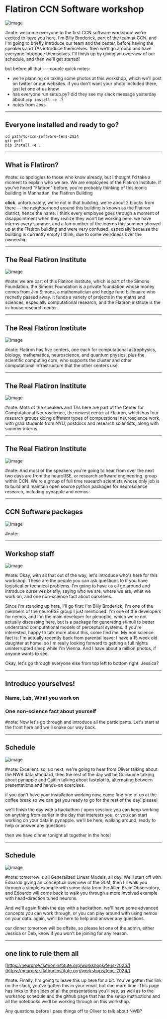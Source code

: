 # Flatiron CCN Software workshop

![image](/assets/fens2024-banner.jpg)

#note: welcome everyone to the first CCN software workshop! we're excited to have you here. I'm Billy Broderick, part of the team at CCN, and I'm going to briefly introduce our team and the center, before having the speakers and TAs introduce themselves. then we'll go around and have everyone introduce themselves. I'll finish up by giving an overview of our schedule, and then we'll get started!

but before all that --- couple quick notes:

- we're planning on taking some photos at this workshop, which we'll post on twitter or our websites. if you don't want your photo included there, just let one of us know
- has everyone run setup.py? did they see my slack message yesterday about `pip install -e .`?
- notes from Jess

---

## Everyone installed and ready to go?

```
cd path/to/ccn-software-fens-2024
git pull
pip install -e .
```

---

## What is Flatiron?

<div data-animate data-load="https://users.flatironinstitute.org/~wbroderick/presentations_assets/fens-2024/flatiron.svg" crossorigin="anonymous">
<!-- {"setup": [
{"element": "#g715", "modifier": "attr", "parameters": [ {"class": "fragment appear-disappear", "data-fragment-index": "0"} ]}
]} -->
</div>

#note: so apologies to those who know already, but I thought I'd take a moment to explain who we are. We are employees of the Flatiron Institute. If you've heard "Flatiron" before, you're probably thinking of this iconic building in Manhattan, the Flatiron Building

**click**. unfortunately, we're not in that building. we're about 2 blocks from there -- the neighborhood around this building is known as the Flatiron district, hence the name. I think every employee goes through a moment of disappointment when they realize they won't be working here. we have interns every summer, and a fair number of the interns this summer showed up at the Flatiron building and were very confused. especially because the building is currently empty I think, due to some weirdness over the ownership

---

## The Real Flatiron Institute

![image](https://users.flatironinstitute.org/~wbroderick/presentations_assets/fens-2024/flatiron-institute.png)

#note: we are part of this Flatiron institute, which is part of the Simons Foundation. the Simons Foundation is a private foundation whose money comes from Jim Simons, a mathematician and hedge fund billionaire who recnetly passed away. it funds a variety of projects in the maths and sciences, especially computational research, and the Flatiron institute is the in-house research center.

---
## The Real Flatiron Institute

![image](https://users.flatironinstitute.org/~wbroderick/presentations_assets/fens-2024/flatiron-centers.png)

#note: Flatiron has five centers, one each for computational astrophysics, biology, mathematics, neuroscience, and quantum physics, plus the scientific computing core, who supports the cluster and other computational infrastructure that the other centers use.

---
## The Real Flatiron Institute

![image](https://users.flatironinstitute.org/~wbroderick/presentations_assets/fens-2024/flatiron-ccn.png)

#note: Mots of the speakers and TAs here are part of the Center for Computational Neuroscience, the newest center at Flatiron, which has four research groups doing different types of computational neuroscience work, with grad students from NYU, postdocs and research scientists, along with summer interns.

---
## The Real Flatiron Institute

![image](https://users.flatironinstitute.org/~wbroderick/presentations_assets/fens-2024/neurorse.png)

#note: And most of the speakers you're going to hear from over the next two days are from the neuroRSE, or research software engineering, group within CCN. We're a group of full time research scientists whose only job is to build and maintain open source python packages for neuroscience research, including pynapple and nemos.

---
## CCN Software packages

![image](https://users.flatironinstitute.org/~wbroderick/presentations_assets/fens-2024/software-packages.png)

#note: 

---
## Workshop staff

![image](https://users.flatironinstitute.org/~wbroderick/presentations_assets/fens-2024/speakers.svg)

#note: Okay, with all that out of the way, let's introduce who's here for this workshop. These are the people you can ask questions to if you have logistical or technical problems. I'm going to have us all go around and introduce ourselves briefly, saying who we are, where we are, what we work on, and one non-science fact about ourselves.

Since I'm standing up here, I'll go first: I'm Billy Broderick, I'm one of the members of the neuroRSE group I just mentioned. I'm one of the developers for nemos, and I'm the main developer for plenoptic, which we're not actually discussing here, but is a package for generating stimuli to better understand computational models of perceptual systems. If you're interested, happy to talk more about this, come find me. My non science fact is: I'm actually recently back from parental leave; I have a 15 week old daughter at home. so I'm really looking forward to getting a full nights uninterrupted sleep while I'm Vienna. And I have about a million photos, if anyone wants to see.

Okay, let's go through everyone else from top left to bottom right: Jessica?

---
## Introduce yourselves!

### Name, Lab, What you work on
### One non-science fact about yourself

#note: Now let's go through and introduce all the participants. Let's start at the front here and we'll snake our way back.

---
## Schedule

![image](https://users.flatironinstitute.org/~wbroderick/presentations_assets/fens-2024/schedule-1.png)

#note: Excellent. so, up next, we're going to hear from Oliver talking about the NWB data standard, then the rest of the day will be Guillaume talking about pynapple and Caitlin talking about fastplotlib, alternating between presentations and hands-on exercises.

if you don't have your installation working now, come find one of us at the coffee break so we can get you ready to go for the rest of the day! please!

we'll finish the day with a hackathon / open session: you can keep working on anything from earlier in the day that interests you, or you can start working on your data in pynapple. we'll be here, walking around, ready to help or answer any questions

then we have dinner tonight all together in the hotel

---
## Schedule

![image](https://users.flatironinstitute.org/~wbroderick/presentations_assets/fens-2024/schedule-2.png)

#note: tomorrow is all Generalized Linear Models, all day. We'll start off with Edoardo giving an conceptual overview of the GLM, then I'll walk you through a simple example with some data from the Allen Brain Observatory, and Edoardo will come back to walk you through a more involved example with head-direction tuned neurons.

And we'll again finish the day with a hackathon. we'll have some advanced concepts you can work through, or you can play around with using nemos on your data. again, we'll be here to help and answer any questions.

our dinner tomorrow will be offsite, so please let one of the admin, either Jessica or Deb, know if you won't be joining for any reason.

---
## one link to rule them all

[https://neurorse.flatironinstitute.org/workshops/fens-2024/](https://neurorse.flatironinstitute.org/workshops/fens-2024/)

#note: Finally, I'm going to leave this up here for a bit. You've gotten this link on the slack, you've gotten this in your email, but one more time. This page has links to the slides of all the presentations you'll see, as well as to the workshop schedule and the github page that has the setup instructions and all the notebooks we'll be working through on this workshop.

Any questions before I pass things off to Oliver to talk about NWB?
